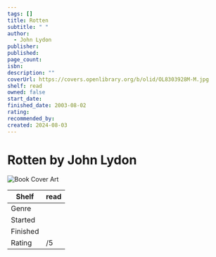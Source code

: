 ```yaml
---
tags: []
title: Rotten
subtitle: " "
author:
  - John Lydon
publisher: 
published: 
page_count: 
isbn: 
description: ""
coverUrl: https://covers.openlibrary.org/b/olid/OL8303928M-M.jpg
shelf: read
owned: false
start_date: 
finished_date: 2003-08-02
rating: 
recommended_by: 
created: 2024-08-03
---
```


# Rotten by John Lydon

![Book Cover Art](https://covers.openlibrary.org/b/olid/OL8303928M-M.jpg)

| Shelf | read |
| --- | --- |
| Genre |  |
| Started |  |
| Finished |  |
| Rating | /5 |

